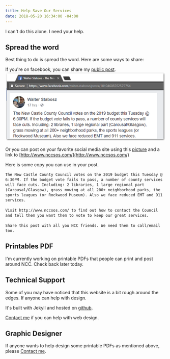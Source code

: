```yaml
---
title: Help Save Our Services
date: 2018-05-20 16:34:00 -04:00
---
```


I can't do this alone. I need your help.

## Spread the word
Best thing to do is spread the word. Here are some ways to share:

If you're on facebook, you can share my [public post](https://www.facebook.com/walter.stabosz/posts/10104608762579754).
![facebook-post-to-share.png](/uploads/facebook-post-to-share.png)

Or you can post on your favorite social media site using this [picture](/uploads/would%20you%20rather%20-%20facebook%202.png) and a link to [http://www.nccsos.com/](http://www.nccsos.com/)

Here is some copy you can use in your post.
```
The New Castle County Council votes on the 2019 budget this Tuesday @ 6:30PM. If the budget vote fails to pass, a number of county services will face cuts. Including: 2 libraries, 1 large regional part (Carousal/Glasgow), grass mowing at all 200+ neighborhood parks, the sports leagues (or Rockwood Museum). Also we face reduced EMT and 911 services.

Visit http://www.nccsos.com/ to find out how to contact the Council and tell them you want them to vote to keep our great services.

Share this post with all you NCC friends. We need them to call/email too.
```

## Printables PDF
I'm currently working on printable PDFs that people can print and post around NCC. Check back later today.

## Technical Support

Some of you may have noticed that this website is a bit rough around the edges. If anyone can help with design.

It's built with Jekyll and hosted on [github](https://github.com/wstabosz/nccsos).

[Contact me](/contact-me) if you can help with web design.

## Graphic Designer

If anyone wants to help design some printable PDFs as mentioned above, please [Contact me](/contact-me).